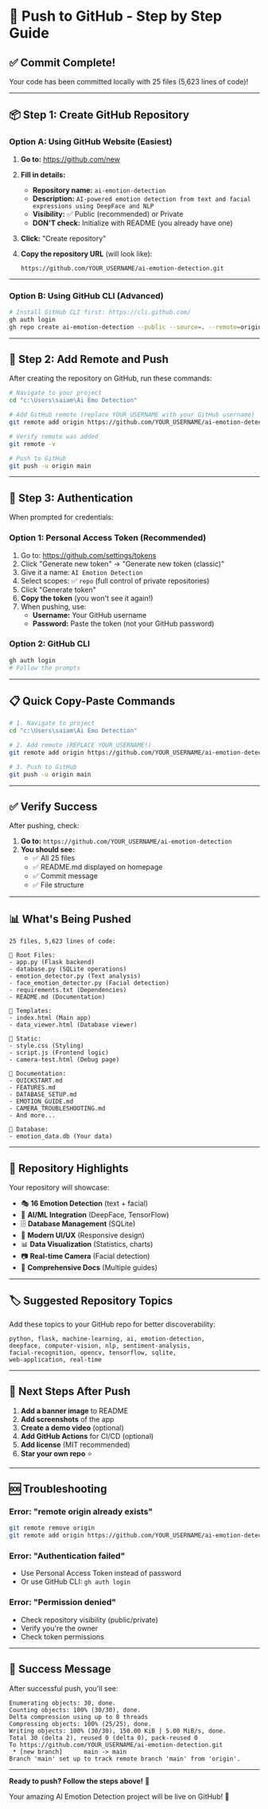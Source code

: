 # 🚀 Push to GitHub - Step by Step Guide

## ✅ Commit Complete!
Your code has been committed locally with 25 files (5,623 lines of code)!

---

## 📦 Step 1: Create GitHub Repository

### Option A: Using GitHub Website (Easiest)

1. **Go to:** https://github.com/new

2. **Fill in details:**
   - **Repository name:** `ai-emotion-detection`
   - **Description:** `AI-powered emotion detection from text and facial expressions using DeepFace and NLP`
   - **Visibility:** ✅ Public (recommended) or Private
   - **DON'T check:** Initialize with README (you already have one)

3. **Click:** "Create repository"

4. **Copy the repository URL** (will look like):
   ```
   https://github.com/YOUR_USERNAME/ai-emotion-detection.git
   ```

---

### Option B: Using GitHub CLI (Advanced)

```bash
# Install GitHub CLI first: https://cli.github.com/
gh auth login
gh repo create ai-emotion-detection --public --source=. --remote=origin --push
```

---

## 🔗 Step 2: Add Remote and Push

After creating the repository on GitHub, run these commands:

```bash
# Navigate to your project
cd "c:\Users\saiam\Ai Emo Detection"

# Add GitHub remote (replace YOUR_USERNAME with your GitHub username)
git remote add origin https://github.com/YOUR_USERNAME/ai-emotion-detection.git

# Verify remote was added
git remote -v

# Push to GitHub
git push -u origin main
```

---

## 🔑 Step 3: Authentication

When prompted for credentials:

### Option 1: Personal Access Token (Recommended)

1. Go to: https://github.com/settings/tokens
2. Click "Generate new token" → "Generate new token (classic)"
3. Give it a name: `AI Emotion Detection`
4. Select scopes: ✅ `repo` (full control of private repositories)
5. Click "Generate token"
6. **Copy the token** (you won't see it again!)
7. When pushing, use:
   - **Username:** Your GitHub username
   - **Password:** Paste the token (not your GitHub password)

### Option 2: GitHub CLI

```bash
gh auth login
# Follow the prompts
```

---

## 📋 Quick Copy-Paste Commands

```bash
# 1. Navigate to project
cd "c:\Users\saiam\Ai Emo Detection"

# 2. Add remote (REPLACE YOUR_USERNAME!)
git remote add origin https://github.com/YOUR_USERNAME/ai-emotion-detection.git

# 3. Push to GitHub
git push -u origin main
```

---

## ✅ Verify Success

After pushing, check:

1. **Go to:** `https://github.com/YOUR_USERNAME/ai-emotion-detection`
2. **You should see:**
   - ✅ All 25 files
   - ✅ README.md displayed on homepage
   - ✅ Commit message
   - ✅ File structure

---

## 📊 What's Being Pushed

```
25 files, 5,623 lines of code:

📁 Root Files:
- app.py (Flask backend)
- database.py (SQLite operations)
- emotion_detector.py (Text analysis)
- face_emotion_detector.py (Facial detection)
- requirements.txt (Dependencies)
- README.md (Documentation)

📁 Templates:
- index.html (Main app)
- data_viewer.html (Database viewer)

📁 Static:
- style.css (Styling)
- script.js (Frontend logic)
- camera-test.html (Debug page)

📁 Documentation:
- QUICKSTART.md
- FEATURES.md
- DATABASE_SETUP.md
- EMOTION_GUIDE.md
- CAMERA_TROUBLESHOOTING.md
- And more...

📁 Database:
- emotion_data.db (Your data)
```

---

## 🎯 Repository Highlights

Your repository will showcase:

- 🎭 **16 Emotion Detection** (text + facial)
- 🤖 **AI/ML Integration** (DeepFace, TensorFlow)
- 🗄️ **Database Management** (SQLite)
- 🎨 **Modern UI/UX** (Responsive design)
- 📊 **Data Visualization** (Statistics, charts)
- 📷 **Real-time Camera** (Facial detection)
- 📝 **Comprehensive Docs** (Multiple guides)

---

## 🏷️ Suggested Repository Topics

Add these topics to your GitHub repo for better discoverability:

```
python, flask, machine-learning, ai, emotion-detection, 
deepface, computer-vision, nlp, sentiment-analysis, 
facial-recognition, opencv, tensorflow, sqlite, 
web-application, real-time
```

---

## 📸 Next Steps After Push

1. **Add a banner image** to README
2. **Add screenshots** of the app
3. **Create a demo video** (optional)
4. **Add GitHub Actions** for CI/CD (optional)
5. **Add license** (MIT recommended)
6. **Star your own repo** ⭐

---

## 🆘 Troubleshooting

### Error: "remote origin already exists"
```bash
git remote remove origin
git remote add origin https://github.com/YOUR_USERNAME/ai-emotion-detection.git
```

### Error: "Authentication failed"
- Use Personal Access Token instead of password
- Or use GitHub CLI: `gh auth login`

### Error: "Permission denied"
- Check repository visibility (public/private)
- Verify you're the owner
- Check token permissions

---

## 🎉 Success Message

After successful push, you'll see:

```
Enumerating objects: 30, done.
Counting objects: 100% (30/30), done.
Delta compression using up to 8 threads
Compressing objects: 100% (25/25), done.
Writing objects: 100% (30/30), 150.00 KiB | 5.00 MiB/s, done.
Total 30 (delta 2), reused 0 (delta 0), pack-reused 0
To https://github.com/YOUR_USERNAME/ai-emotion-detection.git
 * [new branch]      main -> main
Branch 'main' set up to track remote branch 'main' from 'origin'.
```

---

**Ready to push? Follow the steps above!** 🚀

Your amazing AI Emotion Detection project will be live on GitHub! 🎉
